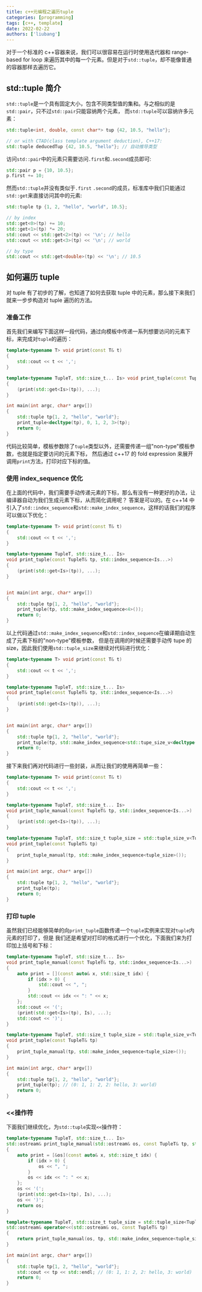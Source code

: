 ```yaml
---
title: c++元编程之遍历tuple
categories: [programming]
tags: [c++, template]
date: 2022-02-22
authors: ['liubang']
---
```


对于一个标准的 c++容器来说，我们可以很容易在运行时使用迭代器和 range-based for
loop 来遍历其中的每一个元素。但是对于`std::tuple`，却不能像普通的容器那样去遍历它。

## std::tuple 简介

`std::tuple`是一个具有固定大小，包含不同类型值的集和。与之相似的是`std::pair`，只不过`std::pair`只能容纳两个元素，
而`std::tuple`可以容纳许多元素：

```cpp
std::tuple<int, double, const char*> tup {42, 10.5, "hello"};

// or with CTAD(class template argument deduction), C++17:
std::tuple deducedTup {42, 10.5, "hello"}; // 自动推导类型
```

访问`std::pair`中的元素只需要访问`.first`和`.second`成员即可:

```cpp
std::pair p = {10, 10.5};
p.first += 10;
```

然而`std::tuple`并没有类似于`.first`
`.second`的成员，标准库中我们只能通过`std::get`来直接访问其中的元素:

```cpp
std::tuple tp {1, 2, "hello", "world", 10.5};

// by index
std::get<0>(tp) += 10;
std::get<1>(tp) *= 20;
std::cout << std::get<2>(tp) << '\n'; // hello
std::cout << std::get<3>(tp) << '\n'; // world

// by type
std::cout << std::get<double>(tp) << '\n'; // 10.5
```

## 如何遍历 tuple

对 tuple 有了初步的了解，也知道了如何去获取 tuple 中的元素，那么接下来我们就来一步步构造对 tuple 遍历的方法。

### 准备工作

首先我们来编写下面这样一段代码，通过向模板中传递一系列想要访问的元素下标，来完成对`tuple`的遍历：

```cpp
template<typename T> void print(const T& t)
{
    std::cout << t << ',';
}

template<typename TupleT, std::size_t... Is> void print_tuple(const TupleT& tp)
{
    (print(std::get<Is>(tp)), ...);
}

int main(int argc, char* argv[])
{
    std::tuple tp{1, 2, "hello", "world"};
    print_tuple<decltype(tp), 0, 1, 2, 3>(tp);
    return 0;
}
```

代码比较简单，模板参数除了`tuple`类型以外，还需要传递一组"non-type"模板参数，也就是指定要访问的元素下标，
然后通过 c++17 的 fold expression 来展开调用`print`方法，打印对应下标的值。

### 使用 index_sequence 优化

在上面的代码中，我们需要手动传递元素的下标，那么有没有一种更好的办法，让编译器自动为我们生成元素下标，从而简化调用呢？
答案是可以的。在 c++14 中引入了`std::index_sequence`和`std::make_index_sequence`，这样的话我们的程序可以做以下优化：

```cpp
template<typename T> void print(const T& t)
{
    std::cout << t << ',';
}

template<typename TupleT, std::size_t... Is>
void print_tuple(const TupleT& tp, std::index_sequence<Is...>)
{
    (print(std::get<Is>(tp)), ...);
}


int main(int argc, char* argv[])
{
    std::tuple tp{1, 2, "hello", "world"};
    print_tuple(tp, std::make_index_sequence<4>());
    return 0;
}
```

以上代码通过`std::make_index_sequence`和`std::index_sequence`在编译期自动生成了元素下标的"non-type"模板参数，
但是在调用的时候还需要手动传 tupe 的 size，因此我们使用`std::tuple_size`来继续对代码进行优化：

```cpp
template<typename T> void print(const T& t)
{
    std::cout << t << ',';
}

template<typename TupleT, std::size_t... Is>
void print_tuple(const TupleT& tp, std::index_sequence<Is...>)
{
    (print(std::get<Is>(tp)), ...);
}


int main(int argc, char* argv[])
{
    std::tuple tp{1, 2, "hello", "world"};
    print_tuple(tp, std::make_index_sequence<std::tupe_size_v<decltype(tp)>>());
    return 0;
}
```

接下来我们再对代码进行一些封装，从而让我们的使用再简单一些：

```cpp
template<typename T> void print(const T& t)
{
    std::cout << t << ',';
}

template<typename TupleT, std::size_t... Is>
void print_tuple_manual(const TupleT& tp, std::index_sequence<Is...>)
{
    (print(std::get<Is>(tp)), ...);
}

template<typename TupleT, std::size_t tuple_size = std::tuple_size_v<TupleT>>
void print_tuple(const TupleT& tp)
{
    print_tuple_manual(tp, std::make_index_sequence<tuple_size>());
}

int main(int argc, char* argv[])
{
    std::tuple tp{1, 2, "hello", "world"};
    print_tuple(tp);
    return 0;
}
```

### 打印 tuple

虽然我们已经能够简单的向`print_tuple`函数传递一个`tuple`实例来实现对`tuple`内元素的打印了，但是
我们还是希望对打印的格式进行一个优化，下面我们来为打印加上括号和下标：

```cpp
template<typename TupleT, std::size_t... Is>
void print_tuple_manual(const TupleT& tp, std::index_sequence<Is...>)
{
    auto print = [](const auto& x, std::size_t idx) {
        if (idx > 0) {
            std::cout << ", ";
        }
        std::cout << idx << ": " << x;
    };
    std::cout << '(';
    (print(std::get<Is>(tp), Is), ...);
    std::cout << ')';
}

template<typename TupleT, std::size_t tuple_size = std::tuple_size_v<TupleT>>
void print_tuple(const TupleT& tp)
{
    print_tuple_manual(tp, std::make_index_sequence<tuple_size>());
}

int main(int argc, char* argv[])
{
    std::tuple tp{1, 2, "hello", "world"};
    print_tuple(tp); // (0: 1, 1: 2, 2: hello, 3: world)
    return 0;
}
```

### \<\<操作符

下面我们继续优化，为`std::tuple`实现`<<`操作符：

```cpp
template<typename TupleT, std::size_t... Is>
std::ostream& print_tuple_manual(std::ostream& os, const TupleT& tp, std::index_sequence<Is...>)
{
    auto print = [&os](const auto& x, std::size_t idx) {
        if (idx > 0) {
            os << ", ";
        }
        os << idx << ": " << x;
    };
    os << '(';
    (print(std::get<Is>(tp), Is), ...);
    os << ')';
    return os;
}

template<typename TupleT, std::size_t tuple_size = std::tuple_size<TupleT>::value>
std::ostream& operator<<(std::ostream& os, const TupleT& tp)
{
    return print_tuple_manual(os, tp, std::make_index_sequence<tuple_size>{});
}

int main(int argc, char* argv[])
{
    std::tuple tp{1, 2, "hello", "world"};
    std::cout << tp << std::endl; // (0: 1, 1: 2, 2: hello, 3: world)
    return 0;
}
```
